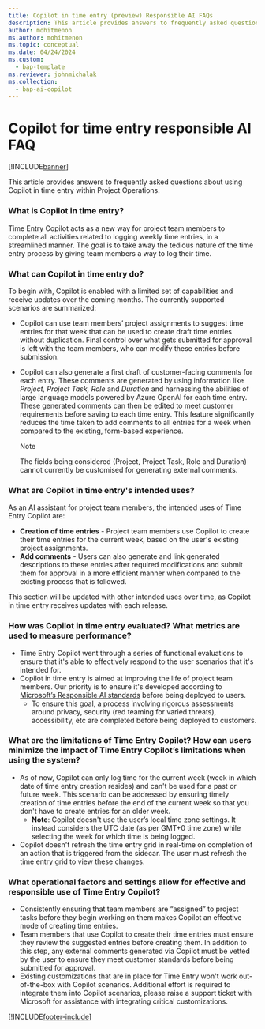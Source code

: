 ```yaml
---
title: Copilot in time entry (preview) Responsible AI FAQs
description: This article provides answers to frequently asked questions about Copilot in time entry.
author: mohitmenon
ms.author: mohitmenon
ms.topic: conceptual 
ms.date: 04/24/2024
ms.custom: 
  - bap-template
ms.reviewer: johnmichalak
ms.collection:
  - bap-ai-copilot
---
```


# Copilot for time entry responsible AI FAQ

[!INCLUDE[banner](../includes/banner.md)]

This article provides answers to frequently asked questions about using Copilot in time entry within Project Operations.

### What is Copilot in time entry?

Time Entry Copilot acts as a new way for project team members to complete all activities related to logging weekly time entries, in a streamlined manner. The goal is to take away the tedious nature of the time entry process by giving team members a way to log their time.

### What can Copilot in time entry do?

To begin with, Copilot is enabled with a limited set of capabilities and receive updates over the coming months. The currently supported scenarios are summarized: 

- Copilot can use team members’ project assignments to suggest time entries for that week that can be used to create draft time entries without duplication. Final control over what gets submitted for approval is left with the team members, who can modify these entries before submission.
- Copilot can also generate a first draft of customer-facing comments for each entry. These comments are generated by using information like _Project, Project Task, Role_ and _Duration_ and harnessing the abilities of large language models powered by Azure OpenAI for each time entry. These generated comments can then be edited to meet customer requirements before saving to each time entry. This feature significantly reduces the time taken to add comments to all entries for a week when compared to the existing, form-based experience.

   > [!NOTE]
   > The fields being considered (Project, Project Task, Role and Duration) cannot currently be customised for generating external comments.

### What are Copilot in time entry's intended uses?

As an AI assistant for project team members, the intended uses of Time Entry Copilot are: 

- **Creation of time entries** - Project team members use Copilot to create their time entries for the current week, based on the user's existing project assignments.
- **Add comments** - Users can also generate and link generated descriptions to these entries after required modifications and submit them for approval in a more efficient manner when compared to the existing process that is followed.

This section will be updated with other intended uses over time, as Copilot in time entry receives updates with each release. 

### How was Copilot in time entry evaluated? What metrics are used to measure performance? 

- Time Entry Copilot went through a series of functional evaluations to ensure that it's able to effectively respond to the user scenarios that it's intended for.
- Copilot in time entry is aimed at improving the life of project team members. Our priority is to ensure it's developed according to [Microsoft’s Responsible AI standards](https://query.prod.cms.rt.microsoft.com/cms/api/am/binary/RE4ZPmV) before being deployed to users.
  -  To ensure this goal, a process involving rigorous assessments around privacy, security (red teaming for varied threats), accessibility, etc are completed before being deployed to customers.  

### What are the limitations of Time Entry Copilot? How can users minimize the impact of Time Entry Copilot’s limitations when using the system? 

- As of now, Copilot can only log time for the current week (week in which date of time entry creation resides) and can't be used for a past or future week. This scenario can be addressed by ensuring timely creation of time entries before the end of the current week so that you don't have to create entries for an older week.
  - **Note**: Copilot doesn't use the user’s local time zone settings. It instead considers the UTC date (as per GMT+0 time zone) while selecting the week for which time is being logged.
- Copilot doesn't refresh the time entry grid in real-time on completion of an action that is triggered from the sidecar. The user must refresh the time entry grid to view these changes.


### What operational factors and settings allow for effective and responsible use of Time Entry Copilot? 

- Consistently ensuring that team members are “assigned” to project tasks before they begin working on them makes Copilot an effective mode of creating time entries.
- Team members that use Copilot to create their time entries must ensure they review the suggested entries before creating them. In addition to this step, any external comments generated via Copilot must be vetted by the user to ensure they meet customer standards before being submitted for approval.
- Existing customizations that are in place for Time Entry won't work out-of-the-box with Copilot scenarios. Additional effort is required to integrate them into Copilot scenarios, please raise a support ticket with Microsoft for assistance with integrating critical customizations.

[!INCLUDE[footer-include](../includes/footer-banner.md)]
